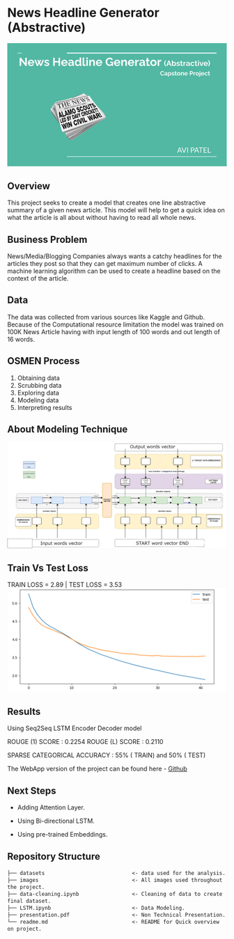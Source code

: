 



# News Headline Generator (Abstractive)
![Header](https://github.com/avithekkc/news-headline-generator/blob/main/images/P5-Project.jpg?raw=true)
## Overview
This project seeks to create a model that creates one line abstractive summary of a given news article. This model will help to get a quick idea on what the article is all about without having to read all whole news.


## Business Problem
News/Media/Blogging Companies always wants a catchy headlines for the articles they post so that they can get maximum number of clicks. A machine learning algorithm can be used to create a headline based on the context of the article.

## Data
The data was collected from various sources like Kaggle and Github.
Because of the Computational resource limitation the model was trained on 100K News Article having with input length of 100 words and out length of 16 words.

## OSMEN Process
 1. Obtaining data
 2. Scrubbing data
 3. Exploring data
 4. Modeling data
 5. Interpreting results
 
 
## About Modeling Technique
![LSTM Network](https://github.com/avithekkc/news-headline-generator/blob/main/images/LSTM%20WORKING.jpg?raw=True)
## Train Vs Test Loss
 TRAIN LOSS = 2.89  | TEST LOSS = 3.53
 ![loss](https://github.com/avithekkc/news-headline-generator/blob/main/images/train_test_loss.png?raw=True)

##  Results
Using Seq2Seq LSTM Encoder Decoder model

ROUGE (1) SCORE : 0.2254
ROUGE (L) SCORE : 0.2110

SPARSE CATEGORICAL ACCURACY : 55%  ( TRAIN) and 50%  ( TEST)

The WebApp version of the project can be found here - [Github](https://github.com/avithekkc/news-headline-web-app)

##  Next Steps
-   Adding Attention Layer.
    
-   Using Bi-directional LSTM.
    
-   Using pre-trained Embeddings.


##   Repository Structure
```
├── datasets                            <- data used for the analysis.
├── images                              <- All images used throughout the project.
├── data-cleaning.ipynb                 <- Cleaning of data to create final dataset.
├── LSTM.ipynb                          <- Data Modeling.
├── presentation.pdf                    <- Non Technical Presentation.
└── readme.md                           <- README for Quick overview on project.
```

